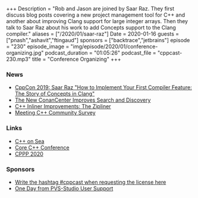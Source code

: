+++
Description = "Rob and Jason are joined by Saar Raz. They first discuss blog posts covering a new project management tool for C++ and another about improving Clang support for large integer arrays. Then they talk to Saar Raz about his work to add Concepts support to the Clang compiler."
aliases = ["/2020/01/saar-raz"]
Date = 2020-01-16
guests = ["pnash","ashavit","ftingaud"]
sponsors = ["backtrace","jetbrains"]
episode = "230"
episode_image = "img/episode/2020/01/conference-organizing.jpg"
podcast_duration = "01:05:26"
podcast_file = "cppcast-230.mp3"
title = "Conference Organizing"
+++

### News ###

 - [CppCon 2019: Saar Raz "How to Implement Your First Compiler Feature: The Story of Concepts in Clang"](https://www.youtube.com/watch?v=Y1o4rc9P1FQ&feature=youtu.be)
 - [The New ConanCenter Improves Search and Discovery](https://blog.conan.io/2020/01/13/New-Conan-Center-Improves-Search-Discovery.html)
 - [C++ Inliner Improvements: The Zipliner](https://devblogs.microsoft.com/cppblog/c-inliner-improvements-the-zipliner/)
 - [Meeting C++ Community Survey](https://meetingcpp.com/mcpp/survey)

### Links ###

 - [C++ on Sea](https://cpponsea.uk/)
 - [Core C++ Conference](https://corecpp.org/)
 - [CPPP 2020](https://cppp.fr/)

### Sponsors ###

- [Write the hashtag #cppcast when requesting the license here](https://www.viva64.com/en/pvs-studio-download/)
- [One Day from PVS-Studio User Support](https://www.viva64.com/en/b/0671/)